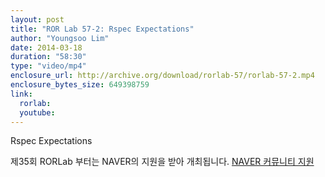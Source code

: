 ```yaml
---
layout: post
title: "ROR Lab 57-2: Rspec Expectations"
author: "Youngsoo Lim"
date: 2014-03-18
duration: "58:30"
type: "video/mp4"
enclosure_url: http://archive.org/download/rorlab-57/rorlab-57-2.mp4
enclosure_bytes_size: 649398759
link:
  rorlab: 
  youtube: 
---
```


<p>Rspec Expectations</p>

<p></p>

<p>제35회 RORLab 부터는 NAVER의 지원을 받아 개최됩니다. <a href="http://developer.naver.com/wiki/pages/Community">NAVER 커뮤니티 지원</a></p>